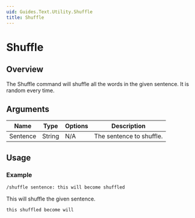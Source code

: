 ```yaml
---
uid: Guides.Text.Utility.Shuffle
title: Shuffle
---
```


# Shuffle
## Overview
The Shuffle command will shuffle all the words in the given sentence. It is random every time.

## Arguments
| Name        | Type        | Options           | Description                                                 |
| ----------- | ----------- | ----------------- | ----------------------------------------------------------- |
| Sentence    | String      | N/A               | The sentence to shuffle.                                    |

## Usage

### Example
```bash
/shuffle sentence: this will become shuffled
```
This will shuffle the given sentence.

```
this shuffled become will
```